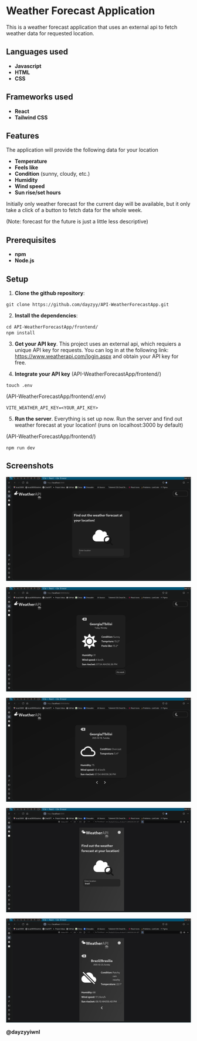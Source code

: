 # Weather Forecast Application

This is a weather forecast application that uses an external api to fetch weather data for requested location.

## Languages used
- **Javascript**
- **HTML**
- **CSS**

## Frameworks used
- **React**
- **Tailwind CSS**

## Features
The application will provide the following data for your location

- **Temperature**
- **Feels like**
- **Condition** (sunny, cloudy, etc.)
- **Humidity**
- **Wind speed**
- **Sun rise/set hours**

Initially only weather forecast for the current day will be available, but it only take a click of a button to fetch data for the whole week.

(Note: forecast for the future is just a little less descriptive)

## Prerequisites
- **npm**
- **Node.js**

## Setup
1. **Clone the github repository**:
```
git clone https://github.com/dayzyy/API-WeatherForecastApp.git
```

2.  **Install the dependencies**:
```
cd API-WeatherForecastApp/frontend/
npm install
```

3. **Get your API key**. This project uses an external api, which requiers a unique API key for requests. You can log in at the following link: https://www.weatherapi.com/login.aspx and obtain your API key for free.

4. **Integrate your API key**
(API-WeatherForecastApp/frontend/)
```
touch .env
```
(API-WeatherForecastApp/frontend/.env)
```
VITE_WEATHER_API_KEY=<YOUR_API_KEY>
```

5. **Run the server**. Everything is set up now. Run the server and find out weather forecast at your location! (runs on localhost:3000 by default)

(API-WeatherForecastApp/frontend/)
```
npm run dev
```

## Screenshots

![Index page](screenshots/indexPage.png)

![Forecast for current day page](screenshots/infoPage.png)

![Forecast for the whole week page](screenshots/infoPageMore.png)

![Phone version index page](screenshots/phoneVersionIndex.png)

![Phone version more page](screenshots/phoneVersionMore.png)

**@dayzyyiwnl**
